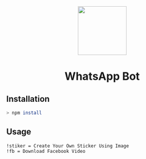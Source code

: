 <div align="center">
<img src="https://media1.giphy.com/media/RkN0K0MEfEcc34HeZ4/giphy.gif" width="128" height="128"/>

# WhatsApp Bot
</div>

## Installation

```bash
> npm install
```

## Usage

```
!stiker = Create Your Own Sticker Using Image
!fb = Download Facebook Video
```
